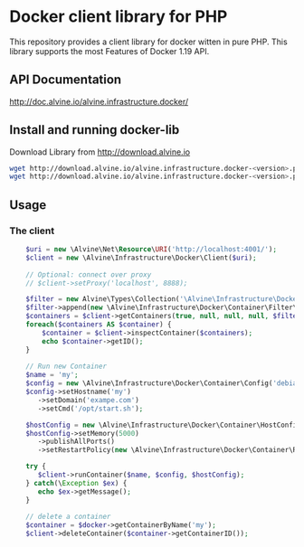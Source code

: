 # Docker client library for PHP

This repository provides a client library for docker witten in pure PHP. This library supports the most Features of Docker 1.19 API. 

## API Documentation

http://doc.alvine.io/alvine.infrastructure.docker/

## Install and running docker-lib

Download Library from http://download.alvine.io

```bash
wget http://download.alvine.io/alvine.infrastructure.docker-<version>.phar
wget http://download.alvine.io/alvine.infrastructure.docker-<version>.phar.pubkey
````

## Usage

### The client

```php
    $uri = new \Alvine\Net\Resource\URI('http://localhost:4001/');
    $client = new \Alvine\Infrastructure\Docker\Client($uri);
    
    // Optional: connect over proxy
    // $client->setProxy('localhost', 8888);

    $filter = new Alvine\Types\Collection('\Alvine\Infrastructure\Docker\Container\Filter');
    $filter->append(new \Alvine\Infrastructure\Docker\Container\Filter\Status(Alvine\Infrastructure\Docker\Container\Filter\Status::RUNNING));
    $containers = $client->getContainers(true, null, null, null, $filter);
    foreach($containers AS $container) {
        $container = $client->inspectContainer($containers);
        echo $container->getID();
    }
    
    // Run new Container
    $name = 'my';
    $config = new \Alvine\Infrastructure\Docker\Container\Config('debian:jessie');
    $config->setHostname('my')
       ->setDomain('exampe.com')
       ->setCmd('/opt/start.sh');

    $hostConfig = new \Alvine\Infrastructure\Docker\Container\HostConfig();
    $hostConfig->setMemory(5000)
       ->publishAllPorts()
       ->setRestartPolicy(new \Alvine\Infrastructure\Docker\Container\RestartPolicy(\Alvine\Infrastructure\Docker\Container\RestartPolicy::ALWAYS));

    try {
       $client->runContainer($name, $config, $hostConfig);
    } catch(\Exception $ex) {
       echo $ex->getMessage();
    }
    
    // delete a container
    $container = $docker->getContainerByName('my');
    $client->deleteContainer($container->getContainerID());
    
```
